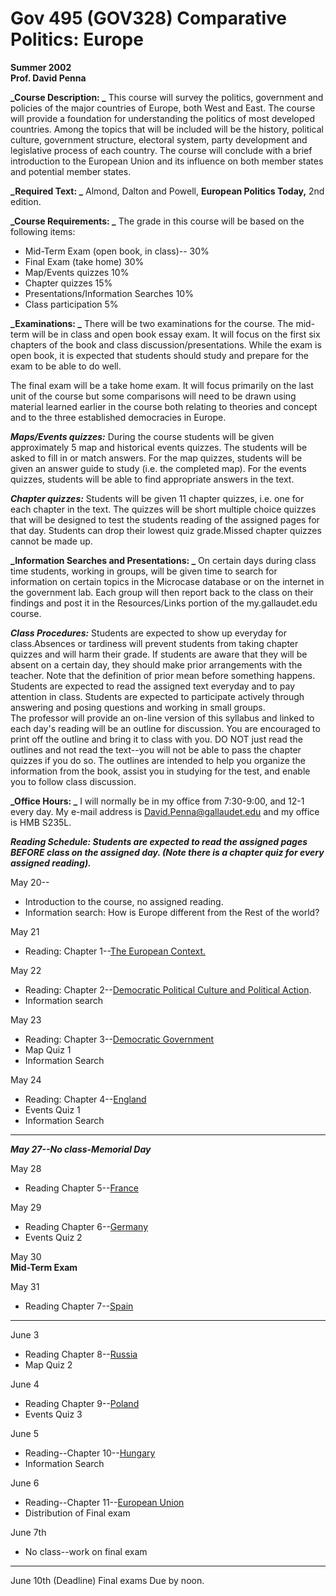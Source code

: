 #  **Gov 495 (GOV328) Comparative Politics: Europe**

**Summer 2002**  
**Prof. David Penna**

**_Course Description:  _** This course will survey the politics, government
and policies of the major countries of Europe, both West and East. The course
will provide a foundation for understanding the politics of most developed
countries. Among the topics that will be included will be the history,
political culture, government structure, electoral system, party development
and legislative process of each country. The course will conclude with a brief
introduction to the European Union and its influence on both member states and
potential member states.

**_Required Text:  _** Almond, Dalton and Powell, **European Politics Today,**
2nd edition.

**_Course Requirements:  _** The grade in this course will be based on the
following items:

  * Mid-Term Exam (open book, in class)-- 30%
  * Final Exam (take home) 30%
  * Map/Events quizzes 10%
  * Chapter quizzes 15%
  * Presentations/Information Searches 10%
  * Class participation 5%

**_Examinations:  _** There will be two examinations for the course. The mid-
term will be in class and open book essay exam. It will focus on the first six
chapters of the book and class discussion/presentations. While the exam is
open book, it is expected that students should study and prepare for the exam
to be able to do well.

The final exam will be a take home exam. It will focus primarily on the last
unit of the course but some comparisons will need to be drawn using material
learned earlier in the course both relating to theories and concept and to the
three established democracies in Europe.

**_Maps/Events quizzes:_** During the course students will be given
approximately 5 map and historical events quizzes. The students will be asked
to fill in or match answers. For the map quizzes, students will be given an
answer guide to study (i.e. the completed map). For the events quizzes,
students will be able to find appropriate answers in the text.

**_Chapter quizzes:_** Students will be given 11 chapter quizzes, i.e. one for
each chapter in the text. The quizzes will be short multiple choice quizzes
that will be designed to test the students reading of the assigned pages for
that day. Students can drop their lowest quiz grade.Missed chapter quizzes
cannot be made up.

**_Information Searches and Presentations:  _** On certain days during class
time students, working in groups, will be given time to search for information
on certain topics in the Microcase database or on the internet in the
government lab. Each group will then report back to the class on their
findings and post it in the Resources/Links portion of the my.gallaudet.edu
course.

**_Class Procedures:_** Students are expected to show up everyday for
class.Absences or tardiness will prevent students from taking chapter quizzes
and will harm their grade. If students are aware that they will be absent on a
certain day, they should make prior arrangements with the teacher. Note that
the definition of prior mean before something happens.  
Students are expected to read the assigned text everyday and to pay attention
in class. Students are expected to participate actively through answering and
posing questions and working in small groups.  
The professor will provide an on-line version of this syllabus and linked to
each day's reading will be an outline for discussion. You are encouraged to
print off the outline and bring it to class with you. DO NOT just read the
outlines and not read the text--you will not be able to pass the chapter
quizzes if you do so. The outlines are intended to help you organize the
information from the book, assist you in studying for the test, and enable you
to follow class discussion.

**_Office Hours:  _** I will normally be in my office from 7:30-9:00, and 12-1
every day. My e-mail address is David.Penna@gallaudet.edu and my office is HMB
S235L.

**_Reading Schedule:_ _Students are expected to read the assigned pages BEFORE
class on the assigned day. (Note there is a chapter quiz for every assigned
reading)._**

May 20--

  * Introduction to the course, no assigned reading.
  * Information search: How is Europe different from the Rest of the world?

May 21

  * Reading: Chapter 1--[The European Context.](eurcompbackground.html)

May 22

  * Reading: Chapter 2--[Democratic Political Culture and Political Action](eurcomppolcul.html).
  * Information search

May 23

  * Reading: Chapter 3--[Democratic Government](compeaurgovstruct.html)
  * Map Quiz 1
  * Information Search

May 24

  * Reading: Chapter 4--[England](http://facstaff.gallaudet.edu/david.penna/England.html)
  * Events Quiz 1
  * Information Search

* * *

  
**_May 27--No class-Memorial Day_**

May 28

  * Reading Chapter 5--[France](http://facstaff.gallaudet.edu/david.penna/France.html)

May 29

  * Reading Chapter 6--[Germany](http://facstaff.gallaudet.edu/david.penna/Germany.html)
  * Events Quiz 2

May 30  
**Mid-Term Exam**

May 31

  * Reading Chapter 7--[Spain](Spain.htm)

* * *

  
June 3

  * Reading Chapter 8--[Russia](http://facstaff.gallaudet.edu/david.penna/Russia.html)
  * Map Quiz 2

June 4

  * Reading Chapter 9--[Poland](Poland.htm)
  * Events Quiz 3

June 5

  * Reading--Chapter 10--[Hungary](Hungary.htm)
  * Information Search

June 6

  * Reading--Chapter 11--[European Union](EUpolitics.htm)
  * Distribution of Final exam

June 7th

  * No class--work on final exam

* * *

  
June 10th (Deadline) Final exams Due by noon.

